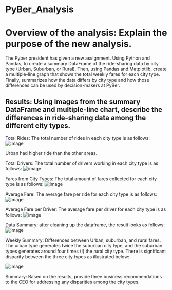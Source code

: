 # PyBer_Analysis
  # Overview of the analysis: Explain the purpose of the new analysis.
  

  The Pyber president has given a new assignment. Using Python and Pandas, to create a summary DataFrame of the ride-sharing data by city type (Urban, Suburban, or Rural). Then, using Pandas and Matplotlib, create a multiple-line graph that shows the total weekly fares for each city type. Finally, summarizes how the data differs by city type and how those differences can be used by decision-makers at PyBer.


## Results: Using images from the summary DataFrame and multiple-line chart, describe the differences in ride-sharing data among the different city types.


Total Rides:
The total number of rides in each city type is as follows:
![image](https://user-images.githubusercontent.com/93456209/145728448-319c2c26-e2b2-4075-8f0d-a667b0f8d81e.png)


Urban had higher ride than the other areas.

Total Drivers:
The total number of drivers working in each city type is as follows:
![image](https://user-images.githubusercontent.com/93456209/145728504-6f75f301-5484-49d3-bc21-5935568dc3fb.png)


Fares from City Types:
The total amount of fares collected for each city type is as follows:
![image](https://user-images.githubusercontent.com/93456209/145728552-fbb35d9e-c897-4848-b965-bf413ca863fb.png)


 
Average Fare:
The average fare per ride for each city type is as follows:
![image](https://user-images.githubusercontent.com/93456209/145728572-b08fdaea-c4df-492c-982e-b384f4a00509.png)

Average Fare per Driver:
The average fare per driver for each city type is as follows:
![image](https://user-images.githubusercontent.com/93456209/145728584-bb406649-fc8b-479b-b283-afc9521f9be6.png)




Data Summary:
after cleaning up the dataframe, the result looks as follows:
![image](https://user-images.githubusercontent.com/93456209/145728598-83fb0b16-fb02-4a45-8de5-943e983860a3.png)


 

Weekly Summary:
Differences between Urban, suburban, and rural fares.  The urban type generates twice the suburban city type, and the suburban types generates around four times (!) the rural city type. There is significant disparity between the three city types as illustrated below:

![image](https://user-images.githubusercontent.com/93456209/145728609-64708a97-17af-4cfc-9532-1944a8e9218a.png)

Summary: Based on the results, provide three business recommendations to the CEO for addressing any disparities among the city types.

